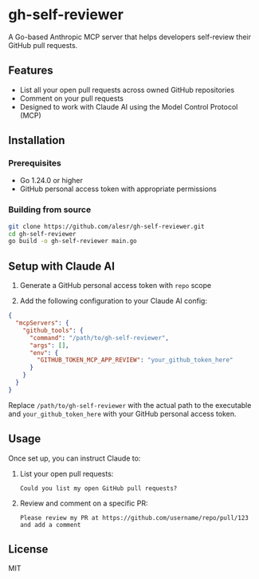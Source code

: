 # gh-self-reviewer

A Go-based Anthropic MCP server that helps developers self-review their GitHub pull requests.

## Features

- List all your open pull requests across owned GitHub repositories
- Comment on your pull requests
- Designed to work with Claude AI using the Model Control Protocol (MCP)

## Installation

### Prerequisites

- Go 1.24.0 or higher
- GitHub personal access token with appropriate permissions

### Building from source

```bash
git clone https://github.com/alesr/gh-self-reviewer.git
cd gh-self-reviewer
go build -o gh-self-reviewer main.go
```

## Setup with Claude AI

1. Generate a GitHub personal access token with `repo` scope

2. Add the following configuration to your Claude AI config:

```json
{
  "mcpServers": {
    "github_tools": {
      "command": "/path/to/gh-self-reviewer",
      "args": [],
      "env": {
        "GITHUB_TOKEN_MCP_APP_REVIEW": "your_github_token_here"
      }
    }
  }
}
```

Replace `/path/to/gh-self-reviewer` with the actual path to the executable and `your_github_token_here` with your GitHub personal access token.

## Usage

Once set up, you can instruct Claude to:

1. List your open pull requests:
   ```
   Could you list my open GitHub pull requests?
   ```

2. Review and comment on a specific PR:
   ```
   Please review my PR at https://github.com/username/repo/pull/123 and add a comment
   ```

## License

MIT
